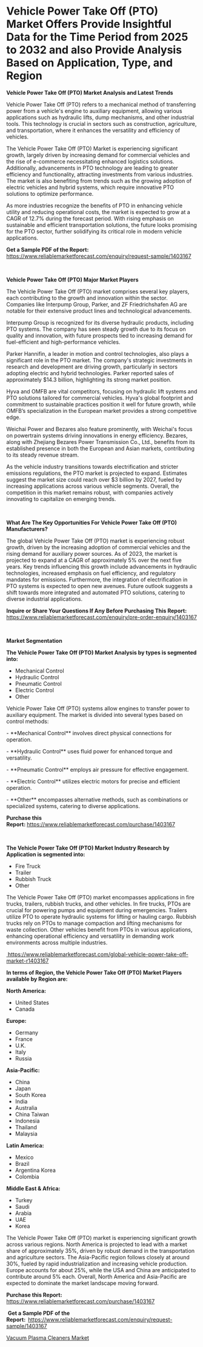 <p><h1>Vehicle Power Take Off (PTO) Market Offers Provide Insightful Data for the Time Period from 2025 to 2032 and also Provide Analysis Based on Application, Type, and Region</h1></p><p><strong>Vehicle Power Take Off (PTO) Market Analysis and Latest Trends</strong></p>
<p><p>Vehicle Power Take Off (PTO) refers to a mechanical method of transferring power from a vehicle's engine to auxiliary equipment, allowing various applications such as hydraulic lifts, dump mechanisms, and other industrial tools. This technology is crucial in sectors such as construction, agriculture, and transportation, where it enhances the versatility and efficiency of vehicles.</p><p>The Vehicle Power Take Off (PTO) Market is experiencing significant growth, largely driven by increasing demand for commercial vehicles and the rise of e-commerce necessitating enhanced logistics solutions. Additionally, advancements in PTO technology are leading to greater efficiency and functionality, attracting investments from various industries. The market is also benefiting from trends such as the growing adoption of electric vehicles and hybrid systems, which require innovative PTO solutions to optimize performance. </p><p>As more industries recognize the benefits of PTO in enhancing vehicle utility and reducing operational costs, the market is expected to grow at a CAGR of 12.7% during the forecast period. With rising emphasis on sustainable and efficient transportation solutions, the future looks promising for the PTO sector, further solidifying its critical role in modern vehicle applications.</p></p>
<p><strong>Get a Sample PDF of the Report:&nbsp;</strong> <a href="https://www.reliablemarketforecast.com/enquiry/request-sample/1403167?utm_campaign=1832&utm_medium=2&utm_source=Github&utm_content=ia&utm_term=12012025&utm_id=vehicle-power-take-off-pto">https://www.reliablemarketforecast.com/enquiry/request-sample/1403167</a></p>
<p>&nbsp;</p>
<p><strong>Vehicle Power Take Off (PTO) Major Market Players</strong></p>
<p><p>The Vehicle Power Take Off (PTO) market comprises several key players, each contributing to the growth and innovation within the sector. Companies like Interpump Group, Parker, and ZF Friedrichshafen AG are notable for their extensive product lines and technological advancements.</p><p>Interpump Group is recognized for its diverse hydraulic products, including PTO systems. The company has seen steady growth due to its focus on quality and innovation, with future prospects tied to increasing demand for fuel-efficient and high-performance vehicles.</p><p>Parker Hannifin, a leader in motion and control technologies, also plays a significant role in the PTO market. The company's strategic investments in research and development are driving growth, particularly in sectors adopting electric and hybrid technologies. Parker reported sales of approximately $14.3 billion, highlighting its strong market position.</p><p>Hyva and OMFB are vital competitors, focusing on hydraulic lift systems and PTO solutions tailored for commercial vehicles. Hyva's global footprint and commitment to sustainable practices position it well for future growth, while OMFB’s specialization in the European market provides a strong competitive edge.</p><p>Weichai Power and Bezares also feature prominently, with Weichai's focus on powertrain systems driving innovations in energy efficiency. Bezares, along with Zhejiang Bezares Power Transmission Co., Ltd., benefits from its established presence in both the European and Asian markets, contributing to its steady revenue stream.</p><p>As the vehicle industry transitions towards electrification and stricter emissions regulations, the PTO market is projected to expand. Estimates suggest the market size could reach over $3 billion by 2027, fueled by increasing applications across various vehicle segments. Overall, the competition in this market remains robust, with companies actively innovating to capitalize on emerging trends.</p></p>
<p>&nbsp;</p>
<p><strong>What Are The Key Opportunities For Vehicle Power Take Off (PTO) Manufacturers?</strong></p>
<p><p>The global Vehicle Power Take Off (PTO) market is experiencing robust growth, driven by the increasing adoption of commercial vehicles and the rising demand for auxiliary power sources. As of 2023, the market is projected to expand at a CAGR of approximately 5% over the next five years. Key trends influencing this growth include advancements in hydraulic technologies, increased emphasis on fuel efficiency, and regulatory mandates for emissions. Furthermore, the integration of electrification in PTO systems is expected to open new avenues. Future outlook suggests a shift towards more integrated and automated PTO solutions, catering to diverse industrial applications.</p></p>
<p><strong>Inquire or Share Your Questions If Any Before Purchasing This Report:</strong> <a href="https://www.reliablemarketforecast.com/enquiry/pre-order-enquiry/1403167?utm_campaign=1832&utm_medium=2&utm_source=Github&utm_content=ia&utm_term=12012025&utm_id=vehicle-power-take-off-pto">https://www.reliablemarketforecast.com/enquiry/pre-order-enquiry/1403167</a></p>
<p>&nbsp;</p>
<p><strong>Market Segmentation</strong></p>
<p><strong>The Vehicle Power Take Off (PTO) Market Analysis by types is segmented into:</strong></p>
<p><ul><li>Mechanical Control</li><li>Hydraulic Control</li><li>Pneumatic Control</li><li>Electric Control</li><li>Other</li></ul></p>
<p><p>Vehicle Power Take Off (PTO) systems allow engines to transfer power to auxiliary equipment. The market is divided into several types based on control methods: </p><p>- **Mechanical Control** involves direct physical connections for operation. </p><p>- **Hydraulic Control** uses fluid power for enhanced torque and versatility. </p><p>- **Pneumatic Control** employs air pressure for effective engagement. </p><p>- **Electric Control** utilizes electric motors for precise and efficient operation. </p><p>- **Other** encompasses alternative methods, such as combinations or specialized systems, catering to diverse applications.</p></p>
<p><strong>Purchase this Report:&nbsp;</strong><a href="https://www.reliablemarketforecast.com/purchase/1403167?utm_campaign=1832&utm_medium=2&utm_source=Github&utm_content=ia&utm_term=12012025&utm_id=vehicle-power-take-off-pto">https://www.reliablemarketforecast.com/purchase/1403167</a></p>
<p>&nbsp;</p>
<p><strong>The Vehicle Power Take Off (PTO) Market Industry Research by Application is segmented into:</strong></p>
<p><ul><li>Fire Truck</li><li>Trailer</li><li>Rubbish Truck</li><li>Other</li></ul></p>
<p><p>The Vehicle Power Take Off (PTO) market encompasses applications in fire trucks, trailers, rubbish trucks, and other vehicles. In fire trucks, PTOs are crucial for powering pumps and equipment during emergencies. Trailers utilize PTO to operate hydraulic systems for lifting or hauling cargo. Rubbish trucks rely on PTOs to manage compaction and lifting mechanisms for waste collection. Other vehicles benefit from PTOs in various applications, enhancing operational efficiency and versatility in demanding work environments across multiple industries.</p></p>
<p><a href="https://www.reliablemarketforecast.com/global-vehicle-power-take-off-market-r1403167?utm_campaign=1832&utm_medium=2&utm_source=Github&utm_content=ia&utm_term=12012025&utm_id=vehicle-power-take-off-pto">&nbsp;https://www.reliablemarketforecast.com/global-vehicle-power-take-off-market-r1403167</a></p>
<p><strong>In terms of Region, the Vehicle Power Take Off (PTO) Market Players available by Region are:</strong></p>
<p>
    <p> <strong> North America: </strong>
        <ul>
            <li>United States</li>
            <li>Canada</li>
        </ul>
        </p> 
    <p> <strong> Europe: </strong>
        <ul>
            <li>Germany</li>
            <li>France</li>
            <li>U.K.</li>
            <li>Italy</li>
            <li>Russia</li>
        </ul>
        </p> 
    <p> <strong> Asia-Pacific: </strong>
        <ul>
            <li>China</li>
            <li>Japan</li>
            <li>South Korea</li>
            <li>India</li>
            <li>Australia</li>
            <li>China Taiwan</li>
            <li>Indonesia</li>
            <li>Thailand</li>
            <li>Malaysia</li>
        </ul>
        </p> 
    <p> <strong> Latin America: </strong>
        <ul>
            <li>Mexico</li>
            <li>Brazil</li>
            <li>Argentina Korea</li>
            <li>Colombia</li>
        </ul>
        </p> 
    <p> <strong> Middle East & Africa: </strong>
        <ul>
            <li>Turkey</li>
            <li>Saudi</li>
            <li>Arabia</li>
            <li>UAE</li>
            <li>Korea</li>
        </ul>
    </p>
    </p>
<p><p>The Vehicle Power Take Off (PTO) market is experiencing significant growth across various regions. North America is projected to lead with a market share of approximately 35%, driven by robust demand in the transportation and agriculture sectors. The Asia-Pacific region follows closely at around 30%, fueled by rapid industrialization and increasing vehicle production. Europe accounts for about 25%, while the USA and China are anticipated to contribute around 5% each. Overall, North America and Asia-Pacific are expected to dominate the market landscape moving forward.</p></p>
<p><strong>Purchase this Report: </strong><a href="https://www.reliablemarketforecast.com/purchase/1403167?utm_campaign=1832&utm_medium=2&utm_source=Github&utm_content=ia&utm_term=12012025&utm_id=vehicle-power-take-off-pto">https://www.reliablemarketforecast.com/purchase/1403167</a></p>
<p>&nbsp;<strong>Get a Sample PDF of the Report:&nbsp;&nbsp;</strong><a href="https://www.reliablemarketforecast.com/enquiry/request-sample/1403167?utm_campaign=1832&utm_medium=2&utm_source=Github&utm_content=ia&utm_term=12012025&utm_id=vehicle-power-take-off-pto">https://www.reliablemarketforecast.com/enquiry/request-sample/1403167</a></p>
<p><strong></strong></p>
<p><p><a href="https://github.com/AKSHATREPORTPRIME/Market-Research-Report-List-6/blob/main/vacuum-plasma-cleaners-market.md?utm_campaign=1832&utm_medium=2&utm_source=Github&utm_content=ia&utm_term=12012025&utm_id=vehicle-power-take-off-pto">Vacuum Plasma Cleaners Market</a></p></p>
